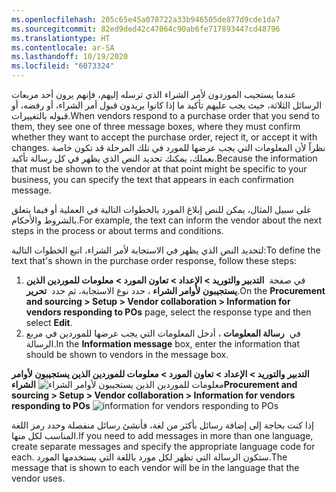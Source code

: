 ```yaml
---
ms.openlocfilehash: 205c65e45a078722a33b946505de877d9cde1da7
ms.sourcegitcommit: 82ed9ded42c47064c90ab6fe717893447cd48796
ms.translationtype: HT
ms.contentlocale: ar-SA
ms.lasthandoff: 10/19/2020
ms.locfileid: "6073324"
---
```

<span data-ttu-id="78afe-101">عندما يستجيب الموردون لأمر الشراء الذي ترسله إليهم، فإنهم يرون أحد مربعات الرسائل الثلاثة، حيث يجب عليهم تأكيد ما إذا كانوا يريدون قبول أمر الشراء، أو رفضه، أو قبوله بالتغييرات.</span><span class="sxs-lookup"><span data-stu-id="78afe-101">When vendors respond to a purchase order that you send to them, they see one of three message boxes, where they must confirm whether they want to accept the purchase order, reject it, or accept it with changes.</span></span> <span data-ttu-id="78afe-102">نظراً لأن المعلومات التي يجب عرضها للمورد في تلك المرحلة قد تكون خاصة بعملك، يمكنك تحديد النص الذي يظهر في كل رسالة تأكيد.</span><span class="sxs-lookup"><span data-stu-id="78afe-102">Because the information that must be shown to the vendor at that point might be specific to your business, you can specify the text that appears in each confirmation message.</span></span>

<span data-ttu-id="78afe-103">على سبيل المثال، يمكن للنص إبلاغ المورد بالخطوات التالية في العملية أو فيما يتعلق بالشروط والأحكام.</span><span class="sxs-lookup"><span data-stu-id="78afe-103">For example, the text can inform the vendor about the next steps in the process or about terms and conditions.</span></span>

<span data-ttu-id="78afe-104">لتحديد النص الذي يظهر في الاستجابة لأمر الشراء، اتبع الخطوات التالية:</span><span class="sxs-lookup"><span data-stu-id="78afe-104">To define the text that's shown in the purchase order response, follow these steps:</span></span>

1.  <span data-ttu-id="78afe-105">في صفحة  **التدبير والتوريد > الإعداد > تعاون المورد > معلومات للموردين الذين يستجيبون لأوامر الشراء** ، حدد نوع الاستجابة، ثم حدد  **تحرير**.</span><span class="sxs-lookup"><span data-stu-id="78afe-105">On the **Procurement and sourcing > Setup > Vendor collaboration > Information for vendors responding to POs** page, select the response type and then select **Edit**.</span></span>
2.  <span data-ttu-id="78afe-106">في  **رسالة المعلومات** ، أدخل المعلومات التي يجب عرضها للموردين في مربع الرسالة.</span><span class="sxs-lookup"><span data-stu-id="78afe-106">In the **Information message** box, enter the information that should be shown to vendors in the message box.</span></span>

<span data-ttu-id="78afe-107">**التدبير والتوريد > الإعداد > تعاون المورد > معلومات للموردين الذين يستجيبون لأوامر الشراء**
![معلومات للموردين الذين يستجيبون لأوامر الشراء](../media/information-for-vendors-responding-to-pos.png)</span><span class="sxs-lookup"><span data-stu-id="78afe-107">**Procurement and sourcing > Setup > Vendor collaboration > Information for vendors responding to POs**
![information for vendors responding to POs](../media/information-for-vendors-responding-to-pos.png)</span></span>



<span data-ttu-id="78afe-108">إذا كنت بحاجة إلى إضافة رسائل بأكثر من لغة، فأنشئ رسائل منفصلة وحدد رمز اللغة المناسب لكل منها.</span><span class="sxs-lookup"><span data-stu-id="78afe-108">If you need to add messages in more than one language, create separate messages and specify the appropriate language code for each.</span></span> <span data-ttu-id="78afe-109">ستكون الرسالة التي تظهر لكل مورد باللغة التي يستخدمها المورد.</span><span class="sxs-lookup"><span data-stu-id="78afe-109">The message that is shown to each vendor will be in the language that the vendor uses.</span></span>
